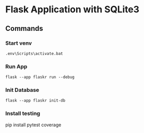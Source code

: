 # Flask Application with SQLite3

## Commands
### Start venv
`.env\Scripts\activate.bat`

### Run App
`flask --app flaskr run --debug`

### Init Database
`flask --app flaskr init-db`


### Install testing 
pip install pytest coverage